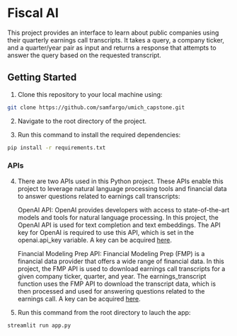
# Fiscal AI

This project provides an interface to learn about public companies using their quarterly earnings call transcripts. It takes a query, a company ticker, and a quarter/year pair as input and returns a response that attempts to answer the query based on the requested transcript. 
    
## Getting Started

1. Clone this repository to your local machine using:

```bash
git clone https://github.com/samfargo/umich_capstone.git
```
2. Navigate to the root directory of the project.

3. Run this command to install the required dependencies:

```bash
pip install -r requirements.txt
```
### APIs

4. There are two APIs used in this Python project. These APIs enable this project to leverage natural language processing tools and financial data to answer questions related to earnings call transcripts:

    OpenAI API:
    OpenAI provides developers with access to state-of-the-art models and tools for natural language processing. In this project, the OpenAI API is used for text completion and text embeddings. The API key for OpenAI is required to use this API, which is set in the openai.api_key variable. A key can be acquired [here](https://platform.openai.com/account/api-keys).

    Financial Modeling Prep API:
    Financial Modeling Prep (FMP) is a financial data provider that offers a wide range of financial data. In this project, the FMP API is used to download earnings call transcripts for a given company ticker, quarter, and year. The earnings_transcript function uses the FMP API to download the transcript data, which is then processed and used for answering questions related to the earnings call. A key can be acquired [here](https://site.financialmodelingprep.com/developer/docs/api-keys).

5. Run this command from the root directory to lauch the app:

```bash
streamlit run app.py
```
